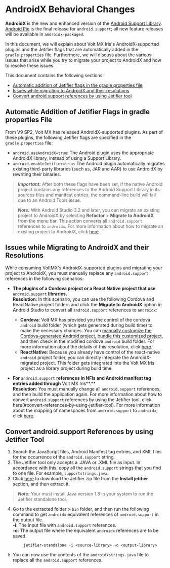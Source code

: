                           


AndroidX Behavioral Changes
===========================

**AndroidX** is the new and enhanced version of the [Android Support Library](https://developer.android.com/topic/libraries/support-library/index). [Android Pie](Android_Pie_Behavioral_Changes.md) is the final release for `android.support`; all new feature releases will be available in `androidx-packaged`.

In this document, we will explain about Volt MX Iris's AndroidX-supported plugins and the Jetifier flags that are automatically added in the `gradle.properties` file. Furthermore, we will discuss about the various issues that arise while you try to migrate your project to AndroidX and how to resolve these issues.

This document contains the following sections:

*   [Automatic addition of Jetifier flags in the gradle properties file](#automatic-addition-of-jetifier-flags-in-gradle-properties-file)
*   [Issues while migrating to AndroidX and their resolutions](#issues-while-migrating-to-androidx-and-their-resolutions)
*   [Convert android.support references by using Jetifier tool](#convert-androidsupport-references-by-using-jetifier-tool)

Automatic Addition of Jetifier Flags in gradle properties File
----------------------------------------------------------------

From V9 SP2, Volt MX has released AndroidX-supported plugins. As part of these plugins, the following Jetifier flags are specified in the `gradle.properties` file:

*   `android.useAndroidX=true`: The Android plugin uses the appropriate AndroidX library, instead of using a Support Library.
*   `android.enableJetifier=true`: The Android plugin automatically migrates existing third-party libraries (such as, JAR and AAR) to use AndroidX by rewriting their binaries.
    

> **_Important:_** After both these flags have been set, if the native Android project contains any references to the Android Support Library in its sources files and manifest entries, the command-line build will fail due to an Android Tools issue.

> **_Note:_** With Android Studio 3.2 and later, you can migrate an existing project to AndroidX by selecting **Refactor** > **Migrate to AndroidX** from the menu bar. This action converts all `android.support` references to `androidx`. For more information about how to migrate an existing project to AndroidX, click [here](https://developer.android.com/jetpack/androidx/migrate).

Issues while Migrating to AndroidX and their Resolutions
--------------------------------------------------------

While consuming VoltMX's AndroidX-supported plugins and migrating your project to AndroidX, you must manually replace any `android.support` references in the following scenarios:

*   **The plugins of a Cordova project or a React Native project that use** `android.support` **libraries.**  
    **Resolution**: In this scenario, you can use the following Cordova and ReactNative project folders and click the **Migrate to AndroidX** option in Android Studio to convert all `android.support` references to `androidx`:
    
    *   **Cordova**: Volt MX has provided you the control of the cordova `android` build folder (which gets generated during build time) to make the necessary changes. You can [manually customize the Cordova-generated Android project](CreateCordovaApplications.md#manually-customize-the-cordova-generated-android-project), [bundle this customized project](Native_App_Properties.md#bundle-a-customized-cordova-generated-android-project), and then check in the modified cordova `android` build folder. For more information about the details of this resolution, click [here](CreateCordovaApplications.md#ManuallyCustomizetheCordova-GeneratedAndroidProject).
    *   **ReactNative**: Because you already have control of the react-native `android` project folder, you can directly integrate the AndroidX-migrated project. This folder gets integrated into the Volt MX Iris project as a library project during build time.
*   **For** `android.support` **references in NFIs and Android manifest tag entries added through** Volt MX Iris**.**  
    **Resolution**: You must manually change all `android.support` references, and then build the application again. For more information about how to convert `android.support` references by using the Jetifier tool, click here(#convert-references-by-using-jetifier-tool). For more information about the mapping of namespaces from `android.support` to `androidx`, click [here](https://developer.android.com/jetpack/androidx/migrate/class-mappings).
    

Convert android.support References by using Jetifier Tool
-----------------------------------------------------------

1.  Search the JavaScript files, Android Manifest tag entries, and XML files for the occurrence of the `android.support` string.
2.  The Jetifier tool only accepts a .JAVA or .XML file as input. In accordance with this, copy all the `android.support` strings that you find to one file. For example, `supportstrings.java`.
3.  Click [here](https://developer.android.com/studio/command-line/jetifier) to download the Jetifier zip file from the **Install jetifier** section, and then extract it.

> **_Note:_** Your must install Java version 1.8 in your system to run the Jetifier standalone tool.

  4.  Go to the extracted folder > `bin` folder, and then run the 
      following command to get `androidx` equivalent references of `android.support` in the output file.  
       **\-i**: The input file with `android.support` references.  
       **\-o**: The output file where the equivalent `androidx` references are to be saved.

 ```
         jetifier-standalone -i <source-library> -o <output-library>

```

  5.  You can now use the contents of the `androidxstrings.java` 
       file to replace all the `android.support` references.
